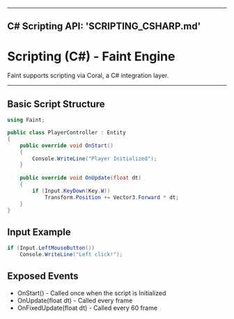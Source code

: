 

---

## C# Scripting API: 'SCRIPTING_CSHARP.md'

# Scripting (C#) - Faint Engine

Faint supports scripting via Coral, a C# integration layer.

---

## Basic Script Structure

```csharp
using Faint;

public class PlayerController : Entity
{
	public override void OnStart()
	{
		Console.WriteLine("Player Initialized");
	}
	
	public override void OnUpdate(float dt)
	{
		if (Input.KeyDown(Key.W))
			Transform.Position += Vector3.Forward * dt;
	}
}
```

## Input Example
```csharp
if (Input.LeftMouseButton())
	Console.WriteLine("Left click!");
```

## Exposed Events
- OnStart() - Called once when the script is Initialized
- OnUpdate(float dt) - Called every frame
- OnFixedUpdate(float dt) - Called every 60 frame